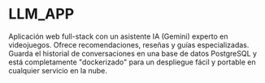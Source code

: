 # LLM_APP
Aplicación web full-stack con un asistente IA (Gemini) experto en videojuegos. Ofrece recomendaciones, reseñas y guías especializadas. Guarda el historial de conversaciones en una base de datos PostgreSQL y está completamente "dockerizado" para un despliegue fácil y portable en cualquier servicio en la nube.
